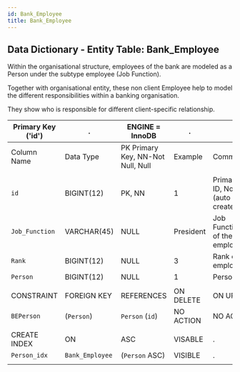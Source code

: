 ```yaml
---
id: Bank_Employee
title: Bank_Employee
---
```


## Data Dictionary - Entity Table: Bank_Employee

Within the organisational structure, employees of the bank are modeled as a Person under the subtype employee (Job Function).

Together with organisational entity, these non client Employee help to model the different responsibilities within a banking organisation. 

They show who is responsible for different client-specific relationship.

| Primary Key ('id')|.|ENGINE = InnoDB|.|.|
|---|---|---|---|---|
 | Column Name| Data Type|PK Primary Key, NN-Not Null, Null|Example| Comment|
|| 
|`id`| BIGINT(12)|PK, NN|1|PrimaryKey-ID, Not Null (auto creates)|
|`Job_Function`| VARCHAR(45)| NULL|President| Job Function/Title of the employee|
|`Rank` |BIGINT(12)| NULL|3| Rank of the employee.|
|`Person`| BIGINT(12)| NULL|1|Person ID|
||
|CONSTRAINT|FOREIGN KEY|REFERENCES |ON DELETE|ON UPDATE|
|`BEPerson`|(`Person`)|`Person` (`id`)|NO ACTION| NO ACTION|
||
|CREATE INDEX|ON|ASC|VISABLE|.|
|`Person_idx`|`Bank_Employee`|(`Person` ASC)|VISIBLE|.|
||
